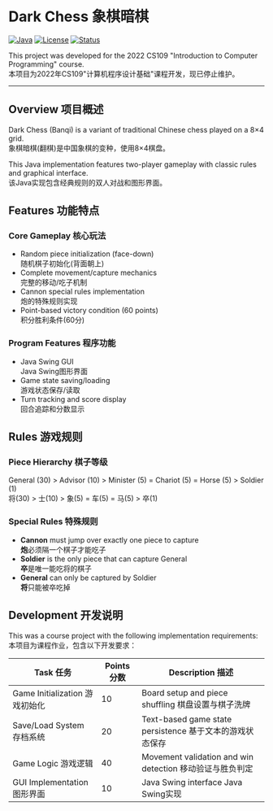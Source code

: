 # Dark Chess 象棋暗棋

[![Java](https://img.shields.io/badge/Java-17-blue.svg)](https://java.com)
[![License](https://img.shields.io/badge/license-MIT-blue.svg)](LICENSE)
[![Status](https://img.shields.io/badge/status-archived-red.svg)]()

This project was developed for the 2022 CS109 "Introduction to Computer Programming" course.  
本项目为2022年CS109"计算机程序设计基础"课程开发，现已停止维护。

***

## Overview 项目概述

Dark Chess (Banqi) is a variant of traditional Chinese chess played on a 8×4 grid.  
象棋暗棋(翻棋)是中国象棋的变种，使用8×4棋盘。

This Java implementation features two-player gameplay with classic rules and graphical interface.  
该Java实现包含经典规则的双人对战和图形界面。

## Features 功能特点

### Core Gameplay 核心玩法
- Random piece initialization (face-down)  
  随机棋子初始化(背面朝上)
- Complete movement/capture mechanics  
  完整的移动/吃子机制
- Cannon special rules implementation  
  炮的特殊规则实现
- Point-based victory condition (60 points)  
  积分胜利条件(60分)

### Program Features 程序功能
- Java Swing GUI  
  Java Swing图形界面
- Game state saving/loading  
  游戏状态保存/读取
- Turn tracking and score display  
  回合追踪和分数显示

## Rules 游戏规则

### Piece Hierarchy 棋子等级
General (30) > Advisor (10) > Minister (5) = Chariot (5) = Horse (5) > Soldier (1)  
将(30) > 士(10) > 象(5) = 车(5) = 马(5) > 卒(1)

### Special Rules 特殊规则
- **Cannon** must jump over exactly one piece to capture  
  **炮**必须隔一个棋子才能吃子
- **Soldier** is the only piece that can capture General  
  **卒**是唯一能吃将的棋子
- **General** can only be captured by Soldier  
  **将**只能被卒吃掉

## Development 开发说明

This was a course project with the following implementation requirements:  
本项目为课程作业，包含以下开发要求：

| Task 任务 | Points 分数 | Description 描述 |
|-----------|------------|------------------|
| Game Initialization 游戏初始化 | 10 | Board setup and piece shuffling 棋盘设置与棋子洗牌 |
| Save/Load System 存档系统 | 20 | Text-based game state persistence 基于文本的游戏状态保存 |
| Game Logic 游戏逻辑 | 40 | Movement validation and win detection 移动验证与胜负判定 |
| GUI Implementation 图形界面 | 10 | Java Swing interface Java Swing实现 |